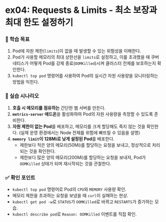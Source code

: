 # ex04: Requests & Limits - 최소 보장과 최대 한도 설정하기

### 🎯 학습 목표
1. Pod에 자원 제한(`limits`)이 없을 때 발생할 수 있는 위험성을 이해한다.
2. Pod가 사용할 메모리의 최대 상한선을 `limits`로 설정하고, 이를 초과했을 때 쿠버네티스가 어떻게 Pod를 강제 종료(`OOMKilled`)시켜 클러스터 전체를 보호하는지 확인한다.
3. `kubectl top pod` 명령어를 사용하여 Pod의 실시간 자원 사용량을 모니터링하는 방법을 익힌다.

### 📜 실습 시나리오
1.  **호출 시 메모리를 점유하는** 간단한 웹 서버를 만든다.
2.  **`metrics-server` 애드온**을 활성화하여 Pod의 자원 사용량을 측정할 수 있도록 준비한다.
3.  **자원 제한이 없는 Pod**를 배포하고, 메모리를 크게 할당해도 죽지 않는 것을 확인한다. (실제 운영 환경에서는 Node 전체를 위험에 빠뜨릴 수 있음을 설명)
4.  **`memory limit`이 128Mi로 낮게 설정된 Pod**를 배포한다.
    -   제한보다 적은 양의 메모리(50Mi)를 할당하는 요청을 보내고, 정상적으로 처리되는 것을 확인한다.
    -   제한보다 많은 양의 메모리(200Mi)를 할당하는 요청을 보내자, Pod가 `OOMKilled` 상태가 되며 재시작되는 것을 관찰한다.

### ✅ 확인 포인트
- `kubectl top pod` 명령어로 Pod의 `CPU`와 `MEMORY` 사용량 확인.
- 메모리 제한을 초과하는 요청을 보냈을 때 `curl`이 실패하는 현상.
- `kubectl get pod -w`로 `STATUS`가 `OOMKilled`로 바뀌고 `RESTARTS`가 증가하는 모습.
- `kubectl describe pod`로 `Reason: OOMKilled` 이벤트를 직접 확인.
